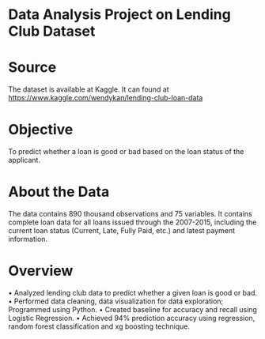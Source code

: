 # Data Analysis Project on Lending Club Dataset

# Source 
The dataset is available at Kaggle. It can found at https://www.kaggle.com/wendykan/lending-club-loan-data

# Objective 
To predict whether a loan is good or bad based on the loan status of the applicant.  

# About the Data 
The data contains 890 thousand observations and 75 variables. It contains complete loan data for all loans issued through the 2007-2015, including the current loan status (Current, Late, Fully Paid, etc.) and latest payment information.   

# Overview   
• Analyzed lending club data to predict whether a given loan is good or bad.      
• Performed data cleaning, data visualization for data exploration; Programmed using Python.
• Created baseline for accuracy and recall using Logistic Regression.
• Achieved 94% prediction accuracy using regression, random forest classification and xg boosting technique.   
